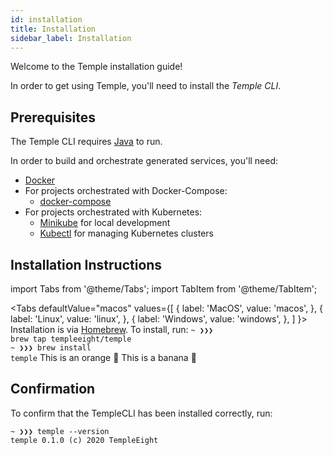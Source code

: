 ```yaml
---
id: installation
title: Installation
sidebar_label: Installation
---
```


Welcome to the Temple installation guide!

In order to get using Temple, you'll need to install the *Temple CLI*. 

## Prerequisites 

The Temple CLI requires [Java](https://java.com/en/download/help/download_options.xml) to run.

In order to build and orchestrate generated services, you'll need:

* [Docker](https://www.docker.com/)
* For projects orchestrated with Docker-Compose: 
    * [docker-compose](https://docs.docker.com/compose/)
* For projects orchestrated with Kubernetes:
    * [Minikube](https://minikube.sigs.k8s.io/docs/) for local development
    * [Kubectl](https://kubernetes.io/docs/tasks/tools/install-kubectl/#verifying-kubectl-configuration) for managing Kubernetes clusters


## Installation Instructions

import Tabs from '@theme/Tabs';
import TabItem from '@theme/TabItem';

<Tabs
  defaultValue="macos"
  values={[
    { label: 'MacOS', value: 'macos', },
    { label: 'Linux', value: 'linux', },
    { label: 'Windows', value: 'windows', },
  ]
}>
<TabItem value="macos">
Installation is via <a href="https://brew.sh/">Homebrew</a>.
To install, run:
<code>~ ❯❯❯ brew tap templeeight/temple</code><br/>
<code>~ ❯❯❯ brew install temple</code>
</TabItem>
<TabItem value="linux">This is an orange 🍊</TabItem>
<TabItem value="windows">This is a banana 🍌</TabItem>
</Tabs>

## Confirmation

To confirm that the TempleCLI has been installed correctly, run:

```
~ ❯❯❯ temple --version
temple 0.1.0 (c) 2020 TempleEight
```
